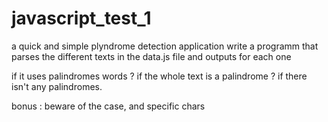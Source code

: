 # javascript_test_1
a quick and simple plyndrome detection application
write a programm that parses the different texts in the data.js file and outputs for each one

if it uses palindromes words ?
if the whole text is a palindrome ?
if there isn't any palindromes.

bonus : beware of the case, and specific chars
